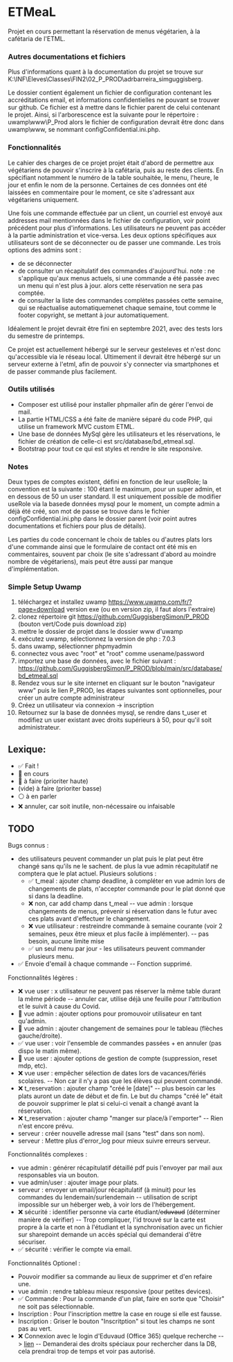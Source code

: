 # ETMeaL
Projet en cours permettant la réservation de menus végétarien, à la cafétaria de l'ETML.
### Autres documentations et fichiers
Plus d'informations quant à la documentation du projet se trouve sur K:\INF\Eleves\Classes\FIN2\02_P_PROD\adrbarreira_simguggisberg. 

Le dossier contient également un fichier de configuration contenant les accréditations email, et informations confidentielles ne pouvant se trouver sur github. Ce fichier est à mettre dans le fichier parent de celui contenant le projet. Ainsi, si l'arborescence est la suivante pour le répertoire : uwamp\www\P_Prod alors le fichier de configuration devrait être donc dans uwamp\www, se nommant configConfidential.ini.php.

### Fonctionnalités
Le cahier des charges de ce projet projet était d'abord de permettre aux végétariens de pouvoir s'inscrire à la cafétaria, puis au reste des clients. En spécifiant notamment le numéro de la table souhaitée, le menu, l'heure, le jour et enfin le nom de la personne. Certaines de ces données ont été laissées en commentaire pour le moment, ce site s'adressant aux végétariens uniquement.

Une fois une commande effectuée par un client, un courriel est envoyé aux addresses mail mentionnées dans le fichier de configuration, voir point précédent pour plus d'informations. Les utilisateurs ne peuvent pas accéder à la partie administration et vice-versa. Les deux options spécifiques aux utilisateurs sont de se déconnecter ou de passer une commande. Les trois options des admins sont :
- de se déconnecter
- de consulter un récapitulatif des commandes d'aujourd'hui. note : ne s'applique qu'aux menus actuels, si une commande a été passée avec un menu qui n'est plus à jour. alors cette réservation ne sera pas comptée.
- de consulter la liste des commandes complètes passées cette semaine, qui se réactualise automatiquemenet chaque semaine, tout comme le footer copyright, se mettant à jour automatiquement.

Idéalement le projet devrait être fini en septembre 2021, avec des tests lors du semestre de printemps.
 
 Ce projet est actuellement hébergé sur le serveur gesteleves et n'est donc qu'accessible via le réseau local. Ultimement il devrait être hébergé sur un serveur externe à l'etml, afin de pouvoir s'y connecter via smartphones et de passer commande plus facilement.

### Outils utilisés
- Composer est utilisé pour installer phpmailer afin de gérer l'envoi de mail.
- La partie HTML/CSS a été faite de manière séparé du code PHP, qui utilise un framework MVC custom ETML.
- Une base de données MySql gère les utilisateurs et les réservations, le fichier de création de celle-ci est src/database/bd_etmeal.sql.
- Bootstrap pour tout ce qui est styles et rendre le site responsive.

### Notes
Deux types de comptes existent, défini en fonction de leur useRole; la convention est la suivante : 100 étant le maximum, pour un super admin, et en dessous de 50 un user standard. Il est uniquement possible de modifier useRole via la basede données mysql pour le moment, un compte admin a déjà été créé, son mot de passe se trouve dans le fichier configConfidential.ini.php dans le dossier parent (voir point autres documentations et fichiers pour plus de détails).

Les parties du code concernant le choix de tables ou d'autres plats lors d'une commande ainsi que le formulaire de contact ont été mis en commentaires, souvent par choix (le site s'adressant d'abord au moindre nombre de végétariens), mais peut être aussi par manque d'implémentation.

### Simple Setup Uwamp
1. téléchargez et installez uwamp https://www.uwamp.com/fr/?page=download version exe (ou en version zip, il faut alors l'extraire)
2. clonez répertoire git https://github.com/GuggisbergSimon/P_PROD (bouton vert/Code puis download zip)
3. mettre le dossier de projet dans le dossier www d'uwamp
4. exécutez uwamp, sélectionnez la version de php : 7.0.3
5. dans uwamp, sélectionner phpmyadmin
6. connectez vous avec "root" et "root" comme usename/password
7. importez une base de données, avec le fichier suivant : https://github.com/GuggisbergSimon/P_PROD/blob/main/src/database/bd_etmeal.sql
8. Rendez vous sur le site internet en cliquant sur le bouton "navigateur www" puis le lien P_PROD, les étapes suivantes sont optionnelles, pour créer un autre compte administrateur
9. Créez un utilisateur via connexion -> inscription
10. Retournez sur la base de données mysql, se rendre dans t_user et modifiez un user existant avec droits supérieurs à 50, pour qu'il soit administrateur.

## Lexique:
- :white_check_mark: Fait !
- :large_blue_circle: en cours
- :large_orange_diamond: à faire (prioriter haute)
- (vide) à faire (prioriter basse)
- :white_circle: à en parler
- :x: annuler, car soit inutile, non-nécessaire ou infaisable

## TODO
Bugs connus :
- des utilisateurs peuvent commander un plat puis le plat peut être changé sans qu'ils ne le sachent. de plus la vue admin récapitulatif ne comptera que le plat actuel. Plusieurs solutions :
  - :white_check_mark: t_meal : ajouter champ deadline, à compléter en vue admin lors de changements de plats, n'accepter commande pour le plat donné que si dans la deadline.
  - :x: non, car add champ dans t_meal -- vue admin : lorsque changements de menus, prévenir si réservation dans le futur avec ces plats avant d'effectuer le changement.
  - :x: vue utilisateur : restreindre commande à semaine courante (voir 2 semaines, peux être mieux et plus facile à implémenter). -- pas besoin, aucune limite mise
  - :white_check_mark: un seul menu par jour - les utilisateurs peuvent commander plusieurs menu.
- :white_check_mark: Envoie d'email à chaque commande -- Fonction supprimé.

Fonctionnalités légères :
- :x: vue user : x utilisateur ne peuvent pas réserver la même table durant la même période -- annuler car, utilise déjà une feuille pour l'attribution et le suivit à cause du Covid.
- :large_orange_diamond: vue admin : ajouter options pour promouvoir utilisateur en tant qu'admin.
- :large_orange_diamond: vue admin : ajouter changement de semaines pour le tableau (flèches gauche/droite).
- :white_check_mark: vue user : voir l'ensemble de commandes passées + en annuler (pas dispo le matin même).
- :large_orange_diamond: vue user : ajouter options de gestion de compte (suppression, reset mdp, etc).
- :x: vue user : empêcher sélection de dates lors de vacances/fériés scolaires. -- Non car il n'y a pas que les élèves qui peuvent commandé.
- :x: t_reservation : ajouter champ "créé le [date]" -- plus besoin car les plats auront un date de début et de fin. Le but du champs "créé le" était de pouvoir supprimer le plat si celui-ci venait a changé avant la réservation.
- :x: t_reservation : ajouter champ "manger sur place/à l'emporter" -- Rien n'est encore prévu.
- serveur : créer nouvelle adresse mail (sans "test" dans son nom).
- serveur : Mettre plus d'error_log pour mieux suivre erreurs serveur.

Fonctionnalités complexes :
- vue admin : générer récapitulatif détaillé pdf puis l'envoyer par mail aux responsables via un bouton.
- vue admin/user : ajouter image pour plats.
- serveur : envoyer un email/jour récapitulatif (à minuit) pour les commandes du lendemain/surlendemain -- utilisation de script impossible sur un héberger web, à voir lors de l'hébergement.
- :x: sécurité : identifier personne via carte étudiant/~~eduvaud~~ (déterminer manière de vérifier) -- Trop compliquer, l'id trouvé sur la carte est propre à la carte et non à l'étudiant et la synchronisation avec un fichier sur sharepoint demande un accès spécial qui demanderai d'être sécuriser.
- :white_check_mark: sécurité : vérifier le compte via email.

Fonctionnalités Optionel :
- Pouvoir modifier sa commande au lieux de supprimer et d'en refaire une.
- vue admin : rendre tableau mieux responsive (pour petites devices).
- :white_check_mark: Commande : Pour la commande d'un plat, faire en sorte que "Choisir" ne soit pas sélectionnable.
- Inscription : Pour l'inscription mettre la case en rouge si elle est fausse.
- Inscription : Griser le bouton "Inscritption" si tout les champs ne sont pas au vert.
- :x: Connexion avec le login d'Eduvaud (Office 365) quelque recherche --> [lien](https://docs.microsoft.com/en-us/previous-versions/azure/dn646737(v=azure.100)?redirectedfrom=MSDN) -- Demanderai des droits spéciaux pour rechercher dans la DB, cela prendrai trop de temps et voir pas autorisé.
